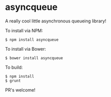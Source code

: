 asyncqueue
===========

A really cool little asynchronous queueing library!

To install via NPM:

    $ npm install asyncqueue

To install via Bower:

    $ bower install asyncqueue

To build:

    $ npm install
    $ grunt

PR's welcome!


